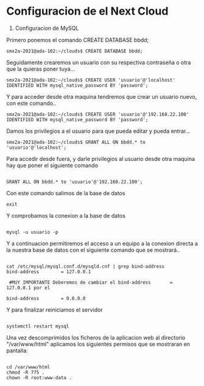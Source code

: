 # Configuracion de el Next Cloud

1. Configuracion de MySQL

Primero ponemos el comando CREATE DATABASE bbdd;

~~~
smx2a-2021@ada-102:~/clouds$ CREATE DATABASE bbdd;
~~~

Seguidamente crearemos un usuario con su respectiva contraseña o otra que la quieras poner tuya...

~~~
smx2a-2021@ada-102:~/clouds$ CREATE USER 'usuario'@'localhost' IDENTIFIED WITH mysql_native_password BY 'password';

~~~

Y para acceder desde otra maquina tendremos que crear un usuario nuevo, con este comando..

~~~
smx2a-2021@ada-102:~/clouds$ CREATE USER 'usuario'@'192.168.22.100' IDENTIFIED WITH mysql_native_password BY 'password';

~~~

Damos los privilegios a el usuario para que pueda editar y pueda entrar...

~~~
smx2a-2021@ada-102:~/clouds$ GRANT ALL ON bbdd.* to 'usuario'@'localhost';
~~~

Para accedir desde fuera, y darle privilegios al usuario desde otra maquina hay que poner el siguiente comando

~~~

GRANT ALL ON bbdd.* to 'usuario'@'192.168.22.100';

~~~

Con este comando salimos de la base de datos

~~~
exit
~~~

Y comprobamos la conexion a la base de datos

~~~

mysql -u usuario -p

~~~

Y a continuacion permitiremos el acceso a un equipo a la conexion directa a la nuestra base de datos con el siguiente comando que se mostrará..

~~~

cat /etc/mysql/mysql.conf.d/mysqld.cnf | grep bind-address
bind-address        = 127.0.0.1

 #MUY IMPORTANTE Deberemos de cambiar el bind-address       = 127.0.0.1 por el

bind-address        = 0.0.0.0

~~~

Y para finalizar reiniciamos el servidor

~~~

systemctl restart mysql

~~~

Una vez descomprimidos los ficheros de la aplicacion web al directorio "/var/www/html" aplicamos los siguientes permisos que se mostraran en pantalla:


~~~

cd /var/www/html
chmod -R 775 .
chown -R root:www-data .

~~~
